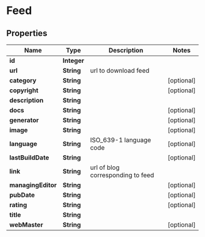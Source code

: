 
# Feed

## Properties
Name | Type | Description | Notes
------------ | ------------- | ------------- | -------------
**id** | **Integer** |  | 
**url** | **String** | url to download feed | 
**category** | **String** |  |  [optional]
**copyright** | **String** |  |  [optional]
**description** | **String** |  | 
**docs** | **String** |  |  [optional]
**generator** | **String** |  |  [optional]
**image** | **String** |  |  [optional]
**language** | **String** | ISO_639-1 language code |  [optional]
**lastBuildDate** | **String** |  |  [optional]
**link** | **String** | url of blog corresponding to feed | 
**managingEditor** | **String** |  |  [optional]
**pubDate** | **String** |  |  [optional]
**rating** | **String** |  |  [optional]
**title** | **String** |  | 
**webMaster** | **String** |  |  [optional]




